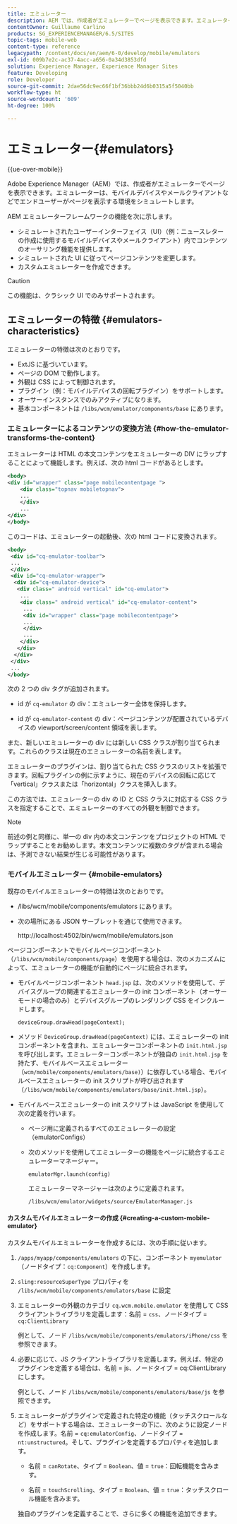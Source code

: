 ```yaml
---
title: エミュレーター
description: AEM では、作成者がエミュレーターでページを表示できます。エミュレーターは、エンドユーザーがページを表示する環境をシミュレートします。
contentOwner: Guillaume Carlino
products: SG_EXPERIENCEMANAGER/6.5/SITES
topic-tags: mobile-web
content-type: reference
legacypath: /content/docs/en/aem/6-0/develop/mobile/emulators
exl-id: 009b7e2c-ac37-4acc-a656-0a34d3853dfd
solution: Experience Manager, Experience Manager Sites
feature: Developing
role: Developer
source-git-commit: 2dae56dc9ec66f1bf36bbb24d6b0315a5f5040bb
workflow-type: ht
source-wordcount: '609'
ht-degree: 100%

---
```


# エミュレーター{#emulators}

{{ue-over-mobile}}

Adobe Experience Manager（AEM）では、作成者がエミュレーターでページを表示できます。エミュレーターは、モバイルデバイスやメールクライアントなどでエンドユーザーがページを表示する環境をシミュレートします。

AEM エミュレーターフレームワークの機能を次に示します。

* シミュレートされたユーザーインターフェイス（UI）（例：ニュースレターの作成に使用するモバイルデバイスやメールクライアント）内でコンテンツのオーサリング機能を提供します。
* シミュレートされた UI に従ってページコンテンツを変更します。
* カスタムエミュレーターを作成できます。

>[!CAUTION]
>
>この機能は、クラシック UI でのみサポートされます。

## エミュレーターの特徴 {#emulators-characteristics}

エミュレーターの特徴は次のとおりです。

* ExtJS に基づいています。
* ページの DOM で動作します。
* 外観は CSS によって制御されます。
* プラグイン（例：モバイルデバイスの回転プラグイン）をサポートします。
* オーサーインスタンスでのみアクティブになります。
* 基本コンポーネントは `/libs/wcm/emulator/components/base` にあります。

### エミュレーターによるコンテンツの変換方法 {#how-the-emulator-transforms-the-content}

エミュレーターは HTML の本文コンテンツをエミュレーターの DIV にラップすることによって機能します。例えば、次の html コードがあるとします。

```xml
<body>
<div id="wrapper" class="page mobilecontentpage ">
    <div class="topnav mobiletopnav">
    ...
    </div>
    ...
</div>
</body>
```

このコードは、エミュレーターの起動後、次の html コードに変換されます。

```xml
<body>
 <div id="cq-emulator-toolbar">
 ...
 </div>
 <div id="cq-emulator-wrapper">
  <div id="cq-emulator-device">
   <div class=" android vertical" id="cq-emulator">
    ...
    <div class=" android vertical" id="cq-emulator-content">
     ...
     <div id="wrapper" class="page mobilecontentpage">
     ...
     </div>
     ...
    </div>
   </div>
  </div>
 </div>
 ...
</body>
```

次の 2 つの div タグが追加されます。

* id が `cq-emulator` の div：エミュレーター全体を保持します。

* id が `cq-emulator-content` の div：ページコンテンツが配置されているデバイスの viewport/screen/content 領域を表します。

また、新しいエミュレーターの div には新しい CSS クラスが割り当てられます。これらのクラスは現在のエミュレーターの名前を表します。

エミュレーターのプラグインは、割り当てられた CSS クラスのリストを拡張できます。回転プラグインの例に示すように、現在のデバイスの回転に応じて「vertical」クラスまたは「horizontal」クラスを挿入します。

この方法では、エミュレーターの div の ID と CSS クラスに対応する CSS クラスを指定することで、エミュレーターのすべての外観を制御できます。

>[!NOTE]
>
>前述の例と同様に、単一の div 内の本文コンテンツをプロジェクトの HTML でラップすることをお勧めします。本文コンテンツに複数のタグが含まれる場合は、予測できない結果が生じる可能性があります。

### モバイルエミュレーター {#mobile-emulators}

既存のモバイルエミュレーターの特徴は次のとおりです。

* /libs/wcm/mobile/components/emulators にあります。
* 次の場所にある JSON サーブレットを通じて使用できます。

  http://localhost:4502/bin/wcm/mobile/emulators.json

ページコンポーネントでモバイルページコンポーネント（`/libs/wcm/mobile/components/page`）を使用する場合は、次のメカニズムによって、エミュレーターの機能が自動的にページに統合されます。

* モバイルページコンポーネント `head.jsp` は、次のメソッドを使用して、デバイスグループの関連するエミュレーターの init コンポーネント（オーサーモードの場合のみ）とデバイスグループのレンダリング CSS をインクルードします。


  `deviceGroup.drawHead(pageContext);`

* メソッド `DeviceGroup.drawHead(pageContext)` には、エミュレーターの init コンポーネントを含まれ、エミュレーターコンポーネントの `init.html.jsp` を呼び出します。エミュレーターコンポーネントが独自の `init.html.jsp` を持たず、モバイルベースエミュレーター（`wcm/mobile/components/emulators/base)`）に依存している場合、モバイルベースエミュレーターの init スクリプトが呼び出されます（`/libs/wcm/mobile/components/emulators/base/init.html.jsp`）。

* モバイルベースエミュレーターの init スクリプトは JavaScript を使用して次の定義を行います。

   * ページ用に定義されるすべてのエミュレーターの設定（emulatorConfigs）
   * 次のメソッドを使用してエミュレーターの機能をページに統合するエミュレーターマネージャー。

     `emulatorMgr.launch(config)`

     エミュレーターマネージャーは次のように定義されます。

     `/libs/wcm/emulator/widgets/source/EmulatorManager.js`

#### カスタムモバイルエミュレーターの作成 {#creating-a-custom-mobile-emulator}

カスタムモバイルエミュレーターを作成するには、次の手順に従います。

1. `/apps/myapp/components/emulators` の下に、コンポーネント `myemulator`（ノードタイプ：`cq:Component`）を作成します。

1. `sling:resourceSuperType` プロパティを `/libs/wcm/mobile/components/emulators/base` に設定

1. エミュレーターの外観のカテゴリ `cq.wcm.mobile.emulator` を使用して CSS クライアントライブラリを定義します：名前 = `css`、ノードタイプ = `cq:ClientLibrary`

   例として、ノード `/libs/wcm/mobile/components/emulators/iPhone/css` を参照できます。

1. 必要に応じて、JS クライアントライブラリを定義します。例えば、特定のプラグインを定義する場合は、名前 = js、ノードタイプ = cq:ClientLibrary にします。

   例として、ノード `/libs/wcm/mobile/components/emulators/base/js` を参照できます。

1. エミュレーターがプラグインで定義された特定の機能（タッチスクロールなど）をサポートする場合は、エミュレーターの下に、次のように設定ノードを作成します。名前 = `cq:emulatorConfig`、ノードタイプ = `nt:unstructured`。そして、プラグインを定義するプロパティを追加します。

   * 名前 = `canRotate`、タイプ = `Boolean`、値 = `true`：回転機能を含みます。

   * 名前 = `touchScrolling`、タイプ = `Boolean`、値 = `true`：タッチスクロール機能を含みます。

   独自のプラグインを定義することで、さらに多くの機能を追加できます。
